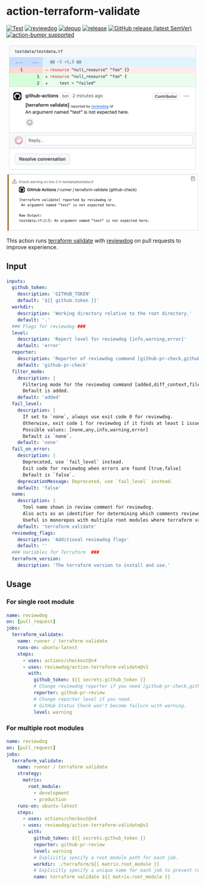 # action-terraform-validate

[![Test](https://github.com/maruLoop/action-terraform-validate/workflows/Test/badge.svg)](https://github.com/maruLoop/action-terraform-validate/actions?query=workflow%3ATest)
[![reviewdog](https://github.com/maruLoop/action-terraform-validate/workflows/reviewdog/badge.svg)](https://github.com/maruLoop/action-terraform-validate/actions?query=workflow%3Areviewdog)
[![depup](https://github.com/maruLoop/action-terraform-validate/workflows/depup/badge.svg)](https://github.com/maruLoop/action-terraform-validate/actions?query=workflow%3Adepup)
[![release](https://github.com/maruLoop/action-terraform-validate/workflows/release/badge.svg)](https://github.com/maruLoop/action-terraform-validate/actions?query=workflow%3Arelease)
[![GitHub release (latest SemVer)](https://img.shields.io/github/v/release/maruLoop/action-terraform-validate?logo=github&sort=semver)](https://github.com/maruLoop/action-terraform-validate/releases)
[![action-bumpr supported](https://img.shields.io/badge/bumpr-supported-ff69b4?logo=github&link=https://github.com/haya14busa/action-bumpr)](https://github.com/haya14busa/action-bumpr)

![github-pr-review demo](images/pr-comment.png)
![github-pr-check demo](images/pr-check.png)

This action runs [terraform validate](https://developer.hashicorp.com/terraform/cli/commands/validate) with [reviewdog](https://github.com/reviewdog/reviewdog) on pull requests to improve experience.

## Input

```yaml
inputs:
  github_token:
    description: 'GITHUB_TOKEN'
    default: '${{ github.token }}'
  workdir:
    description: 'Working directory relative to the root directory.'
    default: '.'
  ### Flags for reviewdog ###
  level:
    description: 'Report level for reviewdog [info,warning,error]'
    default: 'error'
  reporter:
    description: 'Reporter of reviewdog command [github-pr-check,github-check,github-pr-review].'
    default: 'github-pr-check'
  filter_mode:
    description: |
      Filtering mode for the reviewdog command [added,diff_context,file,nofilter].
      Default is added.
    default: 'added'
  fail_level:
    description: |
      If set to `none`, always use exit code 0 for reviewdog.
      Otherwise, exit code 1 for reviewdog if it finds at least 1 issue with severity greater than or equal to the given level.
      Possible values: [none,any,info,warning,error]
      Default is `none`.
    default: 'none'
  fail_on_error:
    description: |
      Deprecated, use `fail_level` instead.
      Exit code for reviewdog when errors are found [true,false]
      Default is `false`.
    deprecationMessage: Deprecated, use `fail_level` instead.
    default: 'false'
  name:
    description: |
      Tool name shown in review comment for reviewdog.
      Also acts as an identifier for determining which comments reviewdog should overwrite.
      Useful in monorepos with multiple root modules where terraform validate needs to run multiple times.
    default: 'terraform validate'
  reviewdog_flags:
    description: 'Additional reviewdog flags'
    default: ''
  ### Variables for Terraform  ###
  terraform_version:
    description: 'The terraform version to install and use.'
```

## Usage

### For single root module

```yaml
name: reviewdog
on: [pull_request]
jobs:
  terraform_validate:
    name: runner / terraform validate
    runs-on: ubuntu-latest
    steps:
      - uses: actions/checkout@v4
      - uses: reviewdog/action-terraform-validate@v1
        with:
          github_token: ${{ secrets.github_token }}
          # Change reviewdog reporter if you need [github-pr-check,github-check,github-pr-review].
          reporter: github-pr-review
          # Change reporter level if you need.
          # GitHub Status Check won't become failure with warning.
          level: warning
```

### For multiple root modules

```yaml
name: reviewdog
on: [pull_request]
jobs:
  terraform_validate:
    name: runner / terraform validate
    strategy:
      matrix:
        root_module:
          - development
          - production
    runs-on: ubuntu-latest
    steps:
      - uses: actions/checkout@v4
      - uses: reviewdog/action-terraform-validate@v1
        with:
          github_token: ${{ secrets.github_token }}
          reporter: github-pr-review
          level: warning
          # Explicitly specify a root module path for each job.
          workdir: ./terraform/${{ matrix.root_module }}
          # Explicitly specify a unique name for each job to prevent reviewdog from overwriting comments across jobs.
          name: terraform validate ${{ matrix.root_module }}
```
